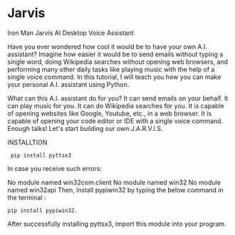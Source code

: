 # Jarvis

Iron Man Jarvis AI Desktop Voice Assistant

Have you ever wondered how cool it would be to have your own A.I. assistant? Imagine how easier it would be to send emails without typing a single word, doing Wikipedia searches without opening web browsers, and performing many other daily tasks like playing music with the help of a single voice command. In this tutorial, I will teach you how you can make your personal A.I. assistant using Python.


What can this A.I. assistant do for you?
It can send emails on your behalf.
It can play music for you.
It can do Wikipedia searches for you.
It is capable of opening websites like Google, Youtube, etc., in a web browser.
It is capable of opening your code editor or IDE with a single voice command.
Enough talks! Let's start building our own J.A.R.V.I.S.

INSTALLTION

     pip install pyttsx3
In case you receive such errors: 

No module named win32com.client
No module named win32
No module named win32api
     Then, install pypiwin32 by typing the below command in the terminal :

    pip install pypiwin32.
After successfully installing pyttsx3, import this module into your program.
  
  
